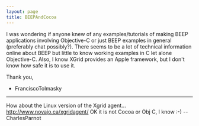 ```yaml
---
layout: page
title: BEEPAndCocoa
---
```


I was wondering if anyone knew of any examples/tutorials of making BEEP applications involving Objective-C or just BEEP examples in general (preferably chat possibly?).  There seems to be a lot of technical information online about BEEP but little to know working examples in C let alone Objective-C.  Also, I know XGrid provides an Apple framework, but I don't know how safe it is to use it.

Thank you,

- FranciscoTolmasky

----
How about the Linux version of the Xgrid agent... http://www.novajo.ca/xgridagent/ OK it is not Cocoa or Obj C, I know :-) --CharlesParnot

